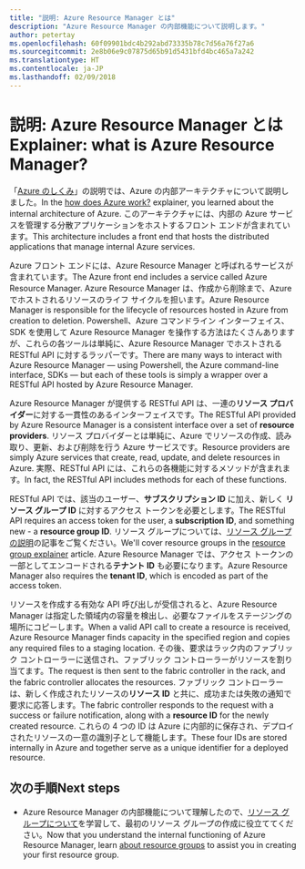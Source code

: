 ```yaml
---
title: "説明: Azure Resource Manager とは"
description: "Azure Resource Manager の内部機能について説明します。"
author: petertay
ms.openlocfilehash: 60f09901bdc4b292abd73335b78c7d56a76f27a6
ms.sourcegitcommit: 2e8b06e9c07875d65b91d5431bfd4bc465a7a242
ms.translationtype: HT
ms.contentlocale: ja-JP
ms.lasthandoff: 02/09/2018
---
```

# <a name="explainer-what-is-azure-resource-manager"></a><span data-ttu-id="31e94-103">説明: Azure Resource Manager とは</span><span class="sxs-lookup"><span data-stu-id="31e94-103">Explainer: what is Azure Resource Manager?</span></span>

<span data-ttu-id="31e94-104">「[Azure のしくみ](azure-explainer.md)」の説明では、Azure の内部アーキテクチャについて説明しました。</span><span class="sxs-lookup"><span data-stu-id="31e94-104">In the [how does Azure work?](azure-explainer.md) explainer, you learned about the internal architecture of Azure.</span></span> <span data-ttu-id="31e94-105">このアーキテクチャには、内部の Azure サービスを管理する分散アプリケーションをホストするフロント エンドが含まれています。</span><span class="sxs-lookup"><span data-stu-id="31e94-105">This architecture includes a front end that hosts the distributed applications that manage internal Azure services.</span></span>

<span data-ttu-id="31e94-106">Azure フロント エンドには、Azure Resource Manager と呼ばれるサービスが含まれています。</span><span class="sxs-lookup"><span data-stu-id="31e94-106">The Azure front end includes a service called Azure Resource Manager.</span></span> <span data-ttu-id="31e94-107">Azure Resource Manager は、作成から削除まで、Azure でホストされるリソースのライフ サイクルを担います。</span><span class="sxs-lookup"><span data-stu-id="31e94-107">Azure Resource Manager is responsible for the lifecycle of resources hosted in Azure from creation to deletion.</span></span> <span data-ttu-id="31e94-108">Powershell、Azure コマンドライン インターフェイス、SDK を使用して Azure Resource Manager を操作する方法はたくさんありますが、これらの各ツールは単純に、Azure Resource Manager でホストされる RESTful API に対するラッパーです。</span><span class="sxs-lookup"><span data-stu-id="31e94-108">There are many ways to interact with Azure Resource Manager &mdash; using Powershell, the Azure command-line interface, SDKs &mdash; but each of these tools is simply a wrapper over a RESTful API hosted by Azure Resource Manager.</span></span>

<span data-ttu-id="31e94-109">Azure Resource Manager が提供する RESTful API は、一連の**リソース プロバイダー**に対する一貫性のあるインターフェイスです。</span><span class="sxs-lookup"><span data-stu-id="31e94-109">The RESTful API provided by Azure Resource Manager is a consistent interface over a set of **resource providers**.</span></span> <span data-ttu-id="31e94-110">リソース プロバイダーとは単純に、Azure でリソースの作成、読み取り、更新、および削除を行う Azure サービスです。</span><span class="sxs-lookup"><span data-stu-id="31e94-110">Resource providers are simply Azure services that create, read, update, and delete resources in Azure.</span></span> <span data-ttu-id="31e94-111">実際、RESTful API には、これらの各機能に対するメソッドが含まれます。</span><span class="sxs-lookup"><span data-stu-id="31e94-111">In fact, the RESTful API includes methods for each of these functions.</span></span> 

<span data-ttu-id="31e94-112">RESTful API では、該当のユーザー、**サブスクリプション ID** に加え、新しく **リソース グループ ID** に対するアクセス トークンを必要とします。</span><span class="sxs-lookup"><span data-stu-id="31e94-112">The RESTful API requires an access token for the user, a **subscription ID**, and something new - a **resource group ID**.</span></span> <span data-ttu-id="31e94-113">リソース グループについては、[リソース グループの説明](resource-group-explainer.md)の記事をご覧ください。</span><span class="sxs-lookup"><span data-stu-id="31e94-113">We'll cover resource groups in the [resource group explainer](resource-group-explainer.md) article.</span></span> <span data-ttu-id="31e94-114">Azure Resource Manager では、アクセス トークンの一部としてエンコードされる**テナント ID** も必要になります。</span><span class="sxs-lookup"><span data-stu-id="31e94-114">Azure Resource Manager also requires the **tenant ID**, which is encoded as part of the access token.</span></span> 

<span data-ttu-id="31e94-115">リソースを作成する有効な API 呼び出しが受信されると、Azure Resource Manager は指定した領域内の容量を検出し、必要なファイルをステージングの場所にコピーします。</span><span class="sxs-lookup"><span data-stu-id="31e94-115">When a valid API call to create a resource is received, Azure Resource Manager finds capacity in the specified region and copies any required files to a staging location.</span></span> <span data-ttu-id="31e94-116">その後、要求はラック内のファブリック コントローラーに送信され、ファブリック コントローラーがリソースを割り当てます。</span><span class="sxs-lookup"><span data-stu-id="31e94-116">The request is then sent to the fabric controller in the rack, and the fabric controller allocates the resources.</span></span> <span data-ttu-id="31e94-117">ファブリック コントローラーは、新しく作成されたリソースの**リソース ID** と共に、成功または失敗の通知で要求に応答します。</span><span class="sxs-lookup"><span data-stu-id="31e94-117">The fabric controller responds to the request with a success or failure notification, along with a **resource ID** for the newly created resource.</span></span> <span data-ttu-id="31e94-118">これらの 4 つの ID は Azure に内部的に保存され、デプロイされたリソースの一意の識別子として機能します。</span><span class="sxs-lookup"><span data-stu-id="31e94-118">These four IDs are stored internally in Azure and together serve as a unique identifier for a deployed resource.</span></span>

## <a name="next-steps"></a><span data-ttu-id="31e94-119">次の手順</span><span class="sxs-lookup"><span data-stu-id="31e94-119">Next steps</span></span>

* <span data-ttu-id="31e94-120">Azure Resource Manager の内部機能について理解したので、[リソース グループについて](resource-group-explainer.md)を学習して、最初のリソース グループの作成に役立ててください。</span><span class="sxs-lookup"><span data-stu-id="31e94-120">Now that you understand the internal functioning of Azure Resource Manager, learn [about resource groups](resource-group-explainer.md) to assist you in creating your first resource group.</span></span>
